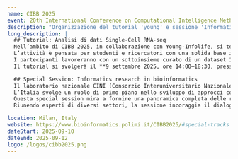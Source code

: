 ```yaml
---
name: CIBB 2025
event: 20th International Conference on Computational Intelligence Methods for Bioinformatics and Biostatistics
description: "Organizzazione del tutorial 'young' e sessione 'Informatics research in bioinformatics'"
long_description: |
  ## Tutorial: Analisi di dati Single-Cell RNA-seq  
  Nell’ambito di CIBB 2025, in collaborazione con Young-Infolife, si terrà un **tutorial pratico di analisi dati single-cell RNA sequencing (scRNA-seq)**.  
  L’attività è pensata per studenti e ricercatori con una solida base in R e Python interessati a esplorare l’intera pipeline computazionale di analisi scRNA-seq, dalla gestione dei dati grezzi al clustering e alla visualizzazione.  
  I partecipanti lavoreranno con un sottoinsieme curato di un dataset 10X Genomics (*Arigoni M. et al, 2024, DOI: 10.1038/s41597-024-03002-y*), utilizzando un ambiente containerizzato (Docker e Singularity) ed eseguendo i workflow interattivamente tramite Jupyter Lab.  
  Il tutorial si svolgerà il **9 settembre 2025, ore 14:00–18:30, presso il Politecnico di Milano – Campus Leonardo (aula 3.0.3)**.  

  ## Special Session: Informatics research in bioinformatics  
  Il laboratorio nazionale CINI (Consorzio Interuniversitario Nazionale di Informatica) InfoLife promuove la collaborazione tra ricercatori con background informatico attivi in bioinformatica e in campi affini, in sinergia con i partner internazionali.  
  L’Italia svolge un ruolo di primo piano nello sviluppo di approcci computazionali in diversi ambiti della bioinformatica, dalla progettazione di algoritmi specializzati e strutture dati efficienti, all’analisi di alto livello e a nuove tecniche di visualizzazione.  
  Questa special session mira a fornire una panoramica completa delle ricerche in corso e delle tendenze emergenti negli istituti italiani di informatica e tra i loro collaboratori. È un’occasione per presentare direzioni di ricerca, scambiare idee e confrontarsi con la comunità scientifica internazionale, favorendo collaborazioni interdisciplinari e consolidando i legami internazionali.  
  Riunendo esperti di diversi settori, la sessione incoraggia il dialogo, rafforza la cooperazione e contribuisce all’evoluzione continua della ricerca bioinformatica.

location: Milan, Italy
website: https://www.bioinformatics.polimi.it/CIBB2025/#special-tracks
dateStart: 2025-09-10
dateEnd: 2025-09-12
logo: /logos/cibb2025.png
---
```


